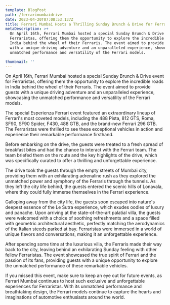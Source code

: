 ```yaml
---
template: BlogPost
path: /ferrarimumbaidrive
date: 2023-04-20T07:08:53.137Z
title: Ferrari Mumbai Hosts a Thrilling Sunday Brunch & Drive for Ferraristas!
metaDescription: >+
  On April 16th, Ferrari Mumbai hosted a special Sunday Brunch & Drive event for
  Ferraristas, offering them the opportunity to explore the incredible roads in
  India behind the wheel of their Ferraris. The event aimed to provide guests
  with a unique driving adventure and an unparalleled experience, showcasing the
  unmatched performance and versatility of the Ferrari models.

thumbnail: ''
---
```

On April 16th, Ferrari Mumbai hosted a special Sunday Brunch & Drive event for Ferraristas, offering them the opportunity to explore the incredible roads in India behind the wheel of their Ferraris. The event aimed to provide guests with a unique driving adventure and an unparalleled experience, showcasing the unmatched performance and versatility of the Ferrari models.

The special Esperienza Ferrari event featured an extraordinary lineup of Ferrari's most coveted models, including the 488 Pista, 812 GTS, Roma, SF90, SF90 Spider, F430, 488 GTB, and the brand-new Ferrari 296 GTB. The Ferraristas were thrilled to see these exceptional vehicles in action and experience their remarkable performance firsthand.

Before embarking on the drive, the guests were treated to a fresh spread of breakfast bites and had the chance to interact with the Ferrari team. The team briefed them on the route and the key highlights of the drive, which was specifically curated to offer a thrilling and unforgettable experience.

The drive took the guests through the empty streets of Mumbai city, providing them with an exhilarating adrenaline rush as they explored the unmatched power and symphony of the Ferraris through the tunnels. As they left the city life behind, the guests entered the scenic hills of Lonavala, where they could fully immerse themselves in the Ferrari experience.

Galloping away from the city life, the guests soon escaped into nature's deepest essence of the Le Sutra experience, which exudes oodles of luxury and panache. Upon arriving at the state-of-the-art palatial villa, the guests were welcomed with a choice of soothing refreshments and a space filled with geometric architectural aesthetic, perfectly matching the aerodynamics of the Italian steeds parked at bay. Ferraristas were immersed in a world of unique flavors and conversations, making it an unforgettable experience.

After spending some time at the luxurious villa, the Ferraris made their way back to the city, leaving behind an exhilarating Sunday feeling with other fellow Ferraristas. The event showcased the true spirit of Ferrari and the passion of its fans, providing guests with a unique opportunity to explore the unmatched performance of these remarkable vehicles.

If you missed this event, make sure to keep an eye out for future events, as Ferrari Mumbai continues to host such exclusive and unforgettable experiences for Ferraristas. With its unmatched performance and breathtaking design, the Ferrari models continue to capture the hearts and imaginations of automotive enthusiasts around the world.
